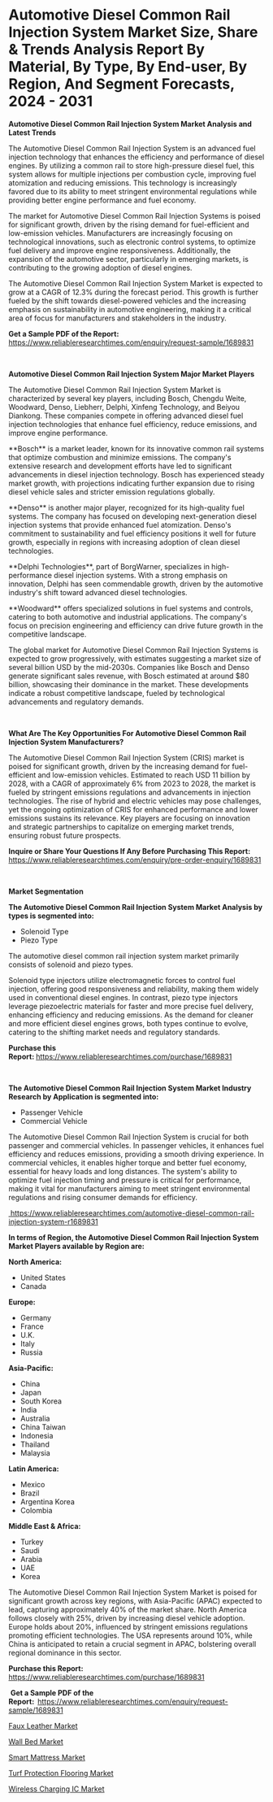 <p><h1>Automotive Diesel Common Rail Injection System Market Size, Share & Trends Analysis Report By Material, By Type, By End-user, By Region, And Segment Forecasts, 2024 - 2031</h1></p><p><strong>Automotive Diesel Common Rail Injection System Market Analysis and Latest Trends</strong></p>
<p><p>The Automotive Diesel Common Rail Injection System is an advanced fuel injection technology that enhances the efficiency and performance of diesel engines. By utilizing a common rail to store high-pressure diesel fuel, this system allows for multiple injections per combustion cycle, improving fuel atomization and reducing emissions. This technology is increasingly favored due to its ability to meet stringent environmental regulations while providing better engine performance and fuel economy.</p><p>The market for Automotive Diesel Common Rail Injection Systems is poised for significant growth, driven by the rising demand for fuel-efficient and low-emission vehicles. Manufacturers are increasingly focusing on technological innovations, such as electronic control systems, to optimize fuel delivery and improve engine responsiveness. Additionally, the expansion of the automotive sector, particularly in emerging markets, is contributing to the growing adoption of diesel engines.</p><p>The Automotive Diesel Common Rail Injection System Market is expected to grow at a CAGR of 12.3% during the forecast period. This growth is further fueled by the shift towards diesel-powered vehicles and the increasing emphasis on sustainability in automotive engineering, making it a critical area of focus for manufacturers and stakeholders in the industry.</p></p>
<p><strong>Get a Sample PDF of the Report:&nbsp;</strong> <a href="https://www.reliableresearchtimes.com/enquiry/request-sample/1689831?utm_campaign=1625&utm_medium=2&utm_source=Github&utm_content=ia&utm_term=17102024&utm_id=automotive-diesel-common-rail-injection-system">https://www.reliableresearchtimes.com/enquiry/request-sample/1689831</a></p>
<p>&nbsp;</p>
<p><strong>Automotive Diesel Common Rail Injection System Major Market Players</strong></p>
<p><p>The Automotive Diesel Common Rail Injection System Market is characterized by several key players, including Bosch, Chengdu Weite, Woodward, Denso, Liebherr, Delphi, Xinfeng Technology, and Beiyou Diankong. These companies compete in offering advanced diesel fuel injection technologies that enhance fuel efficiency, reduce emissions, and improve engine performance.</p><p>**Bosch** is a market leader, known for its innovative common rail systems that optimize combustion and minimize emissions. The company's extensive research and development efforts have led to significant advancements in diesel injection technology. Bosch has experienced steady market growth, with projections indicating further expansion due to rising diesel vehicle sales and stricter emission regulations globally.</p><p>**Denso** is another major player, recognized for its high-quality fuel systems. The company has focused on developing next-generation diesel injection systems that provide enhanced fuel atomization. Denso's commitment to sustainability and fuel efficiency positions it well for future growth, especially in regions with increasing adoption of clean diesel technologies.</p><p>**Delphi Technologies**, part of BorgWarner, specializes in high-performance diesel injection systems. With a strong emphasis on innovation, Delphi has seen commendable growth, driven by the automotive industry's shift toward advanced diesel technologies.</p><p>**Woodward** offers specialized solutions in fuel systems and controls, catering to both automotive and industrial applications. The company's focus on precision engineering and efficiency can drive future growth in the competitive landscape.</p><p>The global market for Automotive Diesel Common Rail Injection Systems is expected to grow progressively, with estimates suggesting a market size of several billion USD by the mid-2030s. Companies like Bosch and Denso generate significant sales revenue, with Bosch estimated at around $80 billion, showcasing their dominance in the market. These developments indicate a robust competitive landscape, fueled by technological advancements and regulatory demands.</p></p>
<p>&nbsp;</p>
<p><strong>What Are The Key Opportunities For Automotive Diesel Common Rail Injection System Manufacturers?</strong></p>
<p><p>The Automotive Diesel Common Rail Injection System (CRIS) market is poised for significant growth, driven by the increasing demand for fuel-efficient and low-emission vehicles. Estimated to reach USD 11 billion by 2028, with a CAGR of approximately 6% from 2023 to 2028, the market is fueled by stringent emissions regulations and advancements in injection technologies. The rise of hybrid and electric vehicles may pose challenges, yet the ongoing optimization of CRIS for enhanced performance and lower emissions sustains its relevance. Key players are focusing on innovation and strategic partnerships to capitalize on emerging market trends, ensuring robust future prospects.</p></p>
<p><strong>Inquire or Share Your Questions If Any Before Purchasing This Report:</strong> <a href="https://www.reliableresearchtimes.com/enquiry/pre-order-enquiry/1689831?utm_campaign=1625&utm_medium=2&utm_source=Github&utm_content=ia&utm_term=17102024&utm_id=automotive-diesel-common-rail-injection-system">https://www.reliableresearchtimes.com/enquiry/pre-order-enquiry/1689831</a></p>
<p>&nbsp;</p>
<p><strong>Market Segmentation</strong></p>
<p><strong>The Automotive Diesel Common Rail Injection System Market Analysis by types is segmented into:</strong></p>
<p><ul><li>Solenoid Type</li><li>Piezo Type</li></ul></p>
<p><p>The automotive diesel common rail injection system market primarily consists of solenoid and piezo types. </p><p>Solenoid type injectors utilize electromagnetic forces to control fuel injection, offering good responsiveness and reliability, making them widely used in conventional diesel engines. In contrast, piezo type injectors leverage piezoelectric materials for faster and more precise fuel delivery, enhancing efficiency and reducing emissions. As the demand for cleaner and more efficient diesel engines grows, both types continue to evolve, catering to the shifting market needs and regulatory standards.</p></p>
<p><strong>Purchase this Report:&nbsp;</strong><a href="https://www.reliableresearchtimes.com/purchase/1689831?utm_campaign=1625&utm_medium=2&utm_source=Github&utm_content=ia&utm_term=17102024&utm_id=automotive-diesel-common-rail-injection-system">https://www.reliableresearchtimes.com/purchase/1689831</a></p>
<p>&nbsp;</p>
<p><strong>The Automotive Diesel Common Rail Injection System Market Industry Research by Application is segmented into:</strong></p>
<p><ul><li>Passenger Vehicle</li><li>Commercial Vehicle</li></ul></p>
<p><p>The Automotive Diesel Common Rail Injection System is crucial for both passenger and commercial vehicles. In passenger vehicles, it enhances fuel efficiency and reduces emissions, providing a smooth driving experience. In commercial vehicles, it enables higher torque and better fuel economy, essential for heavy loads and long distances. The system's ability to optimize fuel injection timing and pressure is critical for performance, making it vital for manufacturers aiming to meet stringent environmental regulations and rising consumer demands for efficiency.</p></p>
<p><a href="https://www.reliableresearchtimes.com/automotive-diesel-common-rail-injection-system-r1689831?utm_campaign=1625&utm_medium=2&utm_source=Github&utm_content=ia&utm_term=17102024&utm_id=automotive-diesel-common-rail-injection-system">&nbsp;https://www.reliableresearchtimes.com/automotive-diesel-common-rail-injection-system-r1689831</a></p>
<p><strong>In terms of Region, the Automotive Diesel Common Rail Injection System Market Players available by Region are:</strong></p>
<p>
    <p> <strong> North America: </strong>
        <ul>
            <li>United States</li>
            <li>Canada</li>
        </ul>
        </p> 
    <p> <strong> Europe: </strong>
        <ul>
            <li>Germany</li>
            <li>France</li>
            <li>U.K.</li>
            <li>Italy</li>
            <li>Russia</li>
        </ul>
        </p> 
    <p> <strong> Asia-Pacific: </strong>
        <ul>
            <li>China</li>
            <li>Japan</li>
            <li>South Korea</li>
            <li>India</li>
            <li>Australia</li>
            <li>China Taiwan</li>
            <li>Indonesia</li>
            <li>Thailand</li>
            <li>Malaysia</li>
        </ul>
        </p> 
    <p> <strong> Latin America: </strong>
        <ul>
            <li>Mexico</li>
            <li>Brazil</li>
            <li>Argentina Korea</li>
            <li>Colombia</li>
        </ul>
        </p> 
    <p> <strong> Middle East & Africa: </strong>
        <ul>
            <li>Turkey</li>
            <li>Saudi</li>
            <li>Arabia</li>
            <li>UAE</li>
            <li>Korea</li>
        </ul>
    </p>
    </p>
<p><p>The Automotive Diesel Common Rail Injection System Market is poised for significant growth across key regions, with Asia-Pacific (APAC) expected to lead, capturing approximately 40% of the market share. North America follows closely with 25%, driven by increasing diesel vehicle adoption. Europe holds about 20%, influenced by stringent emissions regulations promoting efficient technologies. The USA represents around 10%, while China is anticipated to retain a crucial segment in APAC, bolstering overall regional dominance in this sector.</p></p>
<p><strong>Purchase this Report: </strong><a href="https://www.reliableresearchtimes.com/purchase/1689831?utm_campaign=1625&utm_medium=2&utm_source=Github&utm_content=ia&utm_term=17102024&utm_id=automotive-diesel-common-rail-injection-system">https://www.reliableresearchtimes.com/purchase/1689831</a></p>
<p>&nbsp;<strong>Get a Sample PDF of the Report:&nbsp;&nbsp;</strong><a href="https://www.reliableresearchtimes.com/enquiry/request-sample/1689831?utm_campaign=1625&utm_medium=2&utm_source=Github&utm_content=ia&utm_term=17102024&utm_id=automotive-diesel-common-rail-injection-system">https://www.reliableresearchtimes.com/enquiry/request-sample/1689831</a></p>
<p><strong></strong></p>
<p><p><a href="https://www.linkedin.com/pulse/disruption-innovation-faux-leather-industry-market-ndu5e?utm_campaign=1625&utm_medium=2&utm_source=Github&utm_content=ia&utm_term=17102024&utm_id=automotive-diesel-common-rail-injection-system">Faux Leather Market</a></p><p><a href="https://www.linkedin.com/pulse/exploring-wall-bed-market-dynamics-global-trends-future-growth-zxhxe?utm_campaign=1625&utm_medium=2&utm_source=Github&utm_content=ia&utm_term=17102024&utm_id=automotive-diesel-common-rail-injection-system">Wall Bed Market</a></p><p><a href="https://www.linkedin.com/pulse/smart-mattress-market-refracting-trends-consumer-behaviors-omube?utm_campaign=1625&utm_medium=2&utm_source=Github&utm_content=ia&utm_term=17102024&utm_id=automotive-diesel-common-rail-injection-system">Smart Mattress Market</a></p><p><a href="https://www.linkedin.com/pulse/in-depth-turf-protection-flooring-market-review-size-share-ybqne?utm_campaign=1625&utm_medium=2&utm_source=Github&utm_content=ia&utm_term=17102024&utm_id=automotive-diesel-common-rail-injection-system">Turf Protection Flooring Market</a></p><p><a href="https://www.linkedin.com/pulse/wireless-charging-ic-market-consolidation-impact-structure-wwhie?utm_campaign=1625&utm_medium=2&utm_source=Github&utm_content=ia&utm_term=17102024&utm_id=automotive-diesel-common-rail-injection-system">Wireless Charging IC Market</a></p></p>